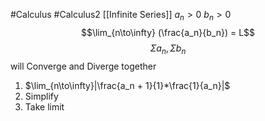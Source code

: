 #Calculus #Calculus2 [[Infinite Series]]
$a_n > 0$
$b_n > 0$
$$\lim_{n\to\infty} (\frac{a_n}{b_n}) = L$$
$$\Sigma a_n , \Sigma b_n$$ will Converge and Diverge together 
1. $\lim_{n\to\infty}|\frac{a_n + 1}{1}*\frac{1}{a_n}|$
2. Simplify 
3. Take limit